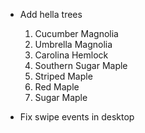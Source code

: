 
- Add hella trees  
    1. Cucumber Magnolia
    2. Umbrella Magnolia
    3. Carolina Hemlock
    4. Southern Sugar Maple
    5. Striped  Maple
    6. Red Maple
    7. Sugar Maple

- Fix swipe events in desktop